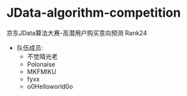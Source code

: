 # JData-algorithm-competition
京东JData算法大赛-高潜用户购买意向预测 Rank24

- 队伍成员:
  - 不觉晴光老
  - Polonaise
  - MKFMIKU
  - fyxx
  - o0Helloworld0o
